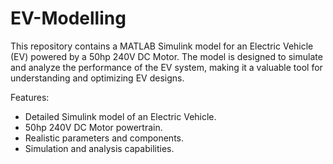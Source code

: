 # EV-Modelling

This repository contains a MATLAB Simulink model for an Electric Vehicle (EV) powered by a 50hp 240V DC Motor. The model is designed to simulate and analyze the performance of the EV system, making it a valuable tool for understanding and optimizing EV designs.

Features:
- Detailed Simulink model of an Electric Vehicle.
- 50hp 240V DC Motor powertrain.
- Realistic parameters and components.
- Simulation and analysis capabilities.
